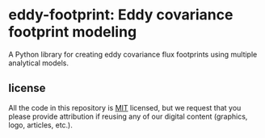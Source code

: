 # eddy-footprint: Eddy covariance footprint modeling

A Python library for creating eddy covariance flux footprints using multiple analytical models.

## license

All the code in this repository is [MIT](https://choosealicense.com/licenses/mit/) licensed, but we request that you please provide attribution if reusing any of our digital content (graphics, logo, articles, etc.).

